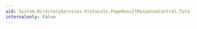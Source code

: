 ```yaml
---
uid: System.DirectoryServices.Protocols.PageResultResponseControl.TotalCount
internalonly: False
---
```

